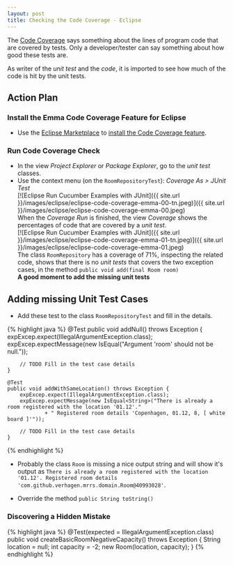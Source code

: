 ```yaml
---
layout: post
title: Checking the Code Coverage - Eclipse
---
```

The [Code Coverage](http://martinfowler.com/bliki/TestCoverage.html) says something about the lines of program code
that are covered by tests. Only a developer/tester can say something about how good these tests are. 

As writer of the _unit test_ and the _code_, it is imported to see how much of the code is hit by the unit tests. 


## Action Plan

### Install the Emma Code Coverage Feature for Eclipse

- Use the [Eclipse Marketplace](http://marketplace.eclipse.org/) to
  [install the Code Coverage feature](http://verhagen.github.io/eclipse-tip-marketplace-add-emma/). 

### Run Code Coverage Check

- In the view _Project Explorer_ or _Package Explorer_, go to the _unit test_ classes.
- Use the context menu (on the `RoomRepositoryTest`): _Coverage As > JUnit Test_  
  [![Eclipse Run Cucumber Examples with JUnit]({{ site.url }}/images/eclipse/eclipse-code-coverage-emma-00-tn.jpeg)]({{ site.url }}/images/eclipse/eclipse-code-coverage-emma-00.jpeg)  
  When the _Coverage Run_ is finished, the view _Coverage_ shows the percentages of code that are covered by a _unit test_.  
  [![Eclipse Run Cucumber Examples with JUnit]({{ site.url }}/images/eclipse/eclipse-code-coverage-emma-01-tn.jpeg)]({{ site.url }}/images/eclipse/eclipse-code-coverage-emma-01.jpeg)  
  The class `RoomRepository` has a coverage of 71%, inspecting the related code, shows that there is no _unit tests_ that covers the two exception cases, in the method `public void add(final Room room)`  
  __A good moment to add the missing unit tests__


## Adding missing Unit Test Cases

- Add these test to the class `RoomRepositoryTest` and fill in the details.

{% highlight java %}
	@Test
	public void addNull() throws Exception {
		expExcep.expect(IllegalArgumentException.class);
		expExcep.expectMessage(new IsEqual<String>("Argument 'room' should not be null."));
		
		// TODO Fill in the test case details
	}

	@Test
	public void addWithSameLocation() throws Exception {
		expExcep.expect(IllegalArgumentException.class);
		expExcep.expectMessage(new IsEqual<String>("There is already a room registered with the location '01.12'."
				+ " Registered room details 'Copenhagen, 01.12, 8, [ white board ]'"));

		// TODO Fill in the test case details
	}
{% endhighlight %}

- Probably the class `Room` is missing a nice output string and will show it's output as `There is already a room registered with the location '01.12'. Registered room details 'com.github.verhagen.mrrs.domain.Room@40993028'`.  

- Override the method `public String toString()`



### Discovering a Hidden Mistake

{% highlight java %}
	@Test(expected = IllegalArgumentException.class)
	public void createBasicRoomNegativeCapacity() throws Exception {
		String location = null;
		int capacity = -2;
		new Room(location, capacity);
	}
{% endhighlight %}